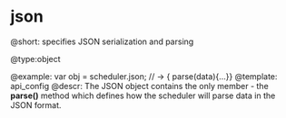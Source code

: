 json
=============

@short: specifies JSON serialization and parsing
	

@type:object

@example:
var obj = scheduler.json; // -> { parse(data){...}}
@template:	api_config
@descr:
The JSON object contains the only member - the **parse()** method which defines how the scheduler will parse data in the JSON format.




